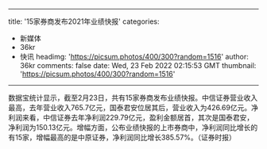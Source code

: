 
---
title: '15家券商发布2021年业绩快报'
categories: 
 - 新媒体
 - 36kr
 - 快讯
headimg: 'https://picsum.photos/400/300?random=1516'
author: 36kr
comments: false
date: Wed, 23 Feb 2022 02:15:53 GMT
thumbnail: 'https://picsum.photos/400/300?random=1516'
---

<div>   
数据宝统计显示，截至2月23日，共有15家券商发布业绩快报。中信证券营业收入最高，去年营业收入765.7亿元，国泰君安位居其后，营业收入为426.69亿元。净利润来看，中信证券去年净利润229.79亿元，盈利金额居首，其次是国泰君安，净利润为150.13亿元。增幅方面，公布业绩快报的上市券商中，净利润同比增长的有15家，增幅最高的是中原证券，净利润同比增长385.57%。（证券时报）  
</div>
            